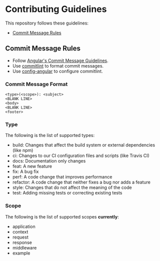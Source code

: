 # Contributing Guidelines

This repository follows these guidelines:

- [Commit Message Rules](#commit-message-rules)

## <a name="commit-message-rules"></a> Commit Message Rules

- Follow [Angular's Commit Message Guidelines][angular-commit-message-guidelines].
- Use [commitlint][commitlint] to format commit messages.
- Use [config-angular][config-angular] to configure commitlint.

### Commit Message Format

```
<type>(<scope>): <subject>
<BLANK LINE>
<body>
<BLANK LINE>
<footer>
```

### Type

The following is the list of supported types:

- build: Changes that affect the build system or external dependencies (like npm)
- ci: Changes to our CI configuration files and scripts (like Travis CI)
- docs: Documentation only changes
- feat: A new feature
- fix: A bug fix
- perf: A code change that improves performance
- refactor: A code change that neither fixes a bug nor adds a feature
- style: Changes that do not affect the meaning of the code
- test: Adding missing tests or correcting existing tests

### Scope

The following is the list of supported scopes **currently**:

- application
- context
- request
- response
- middleware
- example

[angular-commit-message-guidelines]: https://github.com/angular/angular/blob/master/CONTRIBUTING.md#-commit-message-guidelines
[commitlint]: https://github.com/conventional-changelog/commitlint
[config-angular]: https://github.com/conventional-changelog/commitlint/tree/master/@commitlint/config-angular
